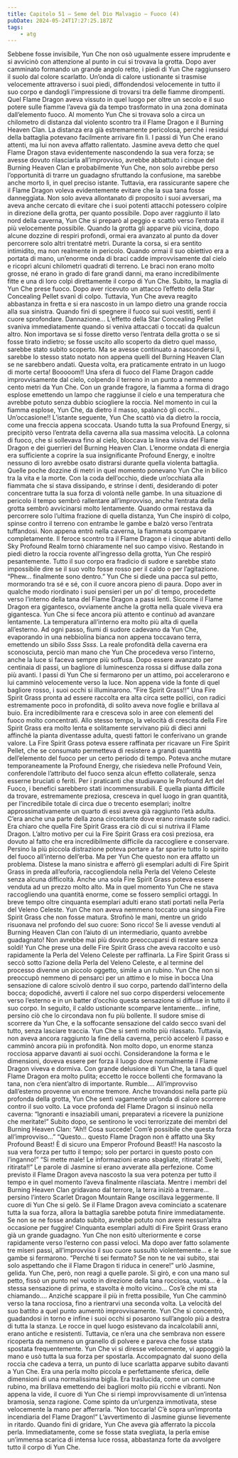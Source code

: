```yaml
---
title: Capitolo 51 – Seme del Dio Malvagio – Fuoco (4)
pubDate: 2024-05-24T17:27:25.187Z
tags:
    - atg
---
```



Sebbene fosse invisibile, Yun Che non osò ugualmente essere imprudente e si avvicinò con attenzione al punto in cui si trovava la grotta.
Dopo aver camminato formando un grande angolo retto, i piedi di Yun Che raggiunsero il suolo dal colore scarlatto. Un’onda di calore ustionante si trasmise velocemente attraverso i suoi piedi, diffondendosi velocemente in tutto il suo corpo e dandogli l’impressione di trovarsi tra delle fiamme dirompenti.
Quel Flame Dragon aveva vissuto in quel luogo per oltre un secolo e il suo potere sulle fiamme l’aveva già da tempo trasformato in una zona dominata dall’elemento fuoco. Al momento Yun Che si trovava solo a circa un chilometro di distanza dal violento scontro tra il Flame Dragon e il Burning Heaven Clan. La distanza era già estremamente pericolosa, perché i residui della battaglia potevano facilmente arrivare fin lì.
I passi di Yun Che erano attenti, ma lui non aveva affatto rallentato. Jasmine aveva detto che quel Flame Dragon stava evidentemente nascondendo la sua vera forza; se avesse dovuto rilasciarla all’improvviso, avrebbe abbattuto i cinque del Burning Heaven Clan e probabilmente Yun Che, non solo avrebbe perso l’opportunità di trarre un guadagno sfruttando la confusione, ma sarebbe anche morto lì, in quel preciso istante.
Tuttavia, era rassicurante sapere che il Flame Dragon voleva evidentemente evitare che la sua tana fosse danneggiata. Non solo aveva allontanato di proposito i suoi avversari, ma aveva anche cercato di evitare che i suoi potenti attacchi potessero colpire in direzione della grotta, per quanto possibile. Dopo aver raggiunto il lato nord della caverna, Yun Che si preparò al peggio e scattò verso l’entrata il più velocemente possibile. Quando la grotta gli apparve più vicina, dopo alcune dozzine di respiri profondi, ormai era avanzato al punto da dover percorrere solo altri trentatré metri. Durante la corsa, si era sentito intimidito, ma non realmente in pericolo.
Quando ormai il suo obiettivo era a portata di mano, un’enorme onda di braci cadde improvvisamente dal cielo e ricoprì alcuni chilometri quadrati di terreno. Le braci non erano molto grosse, né erano in grado di fare grandi danni, ma erano incredibilmente fitte e una di loro colpì direttamente il corpo di Yun Che.
Subito, la maglia di Yun Che prese fuoco. Dopo aver ricevuto un attacco l’effetto della Star Concealing Pellet svanì di colpo. Tuttavia, Yun Che aveva reagito abbastanza in fretta e si era nascosto in un lampo dietro una grande roccia alla sua sinistra. Quando finì di spegnere il fuoco sui suoi vestiti, sentì il cuore sprofondare.
Dannazione…
L’effetto della Star Concealing Pellet svaniva immediatamente quando si veniva attaccati o toccati da qualcun altro. Non importava se si fosse diretto verso l’entrata della grotta o se si fosse tirato indietro; se fosse uscito allo scoperto da dietro quel masso, sarebbe stato subito scoperto. Ma se avesse continuato a nascondersi lì, sarebbe lo stesso stato notato non appena quelli del Burning Heaven Clan se ne sarebbero andati.
Questa volta, era praticamente entrato in un luogo di morte certa!
Booooom!!
Una sfera di fuoco del Flame Dragon cadde improvvisamente dal cielo, colpendo il terreno in un punto a nemmeno cento metri da Yun Che. Con un grande fragore, la fiamma a forma di drago esplose emettendo un lampo che raggiunse il cielo e una temperatura che avrebbe potuto senza dubbio sciogliere la roccia.
Nel momento in cui la fiamma esplose, Yun Che, da dietro il masso, spalancò gli occhi…
Un’occasione!!
L’istante seguente, Yun Che scattò via da dietro la roccia, come una freccia appena scoccata. Usando tutta la sua Profound Energy, si precipitò verso l’entrata della caverna alla sua massima velocità. La colonna di fuoco, che si sollevava fino al cielo, bloccava la linea visiva del Flame Dragon e dei guerrieri del Burning Heaven Clan. L’enorme ondata di energia era sufficiente a coprire la sua insignificante Profound Energy, e inoltre nessuno di loro avrebbe osato distrarsi durante quella violenta battaglia.
Quelle poche dozzine di metri in quel momento ponevano Yun Che in bilico tra la vita e la morte. Con la coda dell’occhio, diede un’occhiata alla fiammata che si stava dissipando, e strinse i denti, desiderando di poter concentrare tutta la sua forza di volontà nelle gambe. In una situazione di pericolo il tempo sembrò rallentare all’improvviso, anche l’entrata della grotta sembrò avvicinarsi molto lentamente. Quando ormai restava da percorrere solo l’ultima frazione di quella distanza, Yun Che inspirò di colpo, spinse contro il terreno con entrambe le gambe e balzò verso l’entrata tuffandosi.
Non appena entrò nella caverna, la fiammata scomparve completamente. Il feroce scontro tra il Flame Dragon e i cinque abitanti dello Sky Profound Realm tornò chiaramente nel suo campo visivo.
Restando in piedi dietro la roccia rovente all’ingresso della grotta, Yun Che respirò pesantemente. Tutto il suo corpo era fradicio di sudore e sarebbe stato impossibile dire se il suo volto fosse rosso per il caldo o per l’agitazione.
“Phew… finalmente sono dentro.” Yun Che si diede una pacca sul petto, mormorando tra sé e sé, con il cuore ancora pieno di paura. Dopo aver in qualche modo riordinato i suoi pensieri per un po’ di tempo, procedette verso l’interno della tana del Flame Dragon a passi lenti.
Siccome il Flame Dragon era gigantesco, ovviamente anche la grotta nella quale viveva era gigantesca. Yun Che si fece ancora più attento e continuò ad avanzare lentamente. La temperatura all’interno era molto più alta di quella all’esterno. Ad ogni passo, fiumi di sudore cadevano da Yun Che, evaporando in una nebbiolina bianca non appena toccavano terra, emettendo un sibilo *Ssss Ssss*.
La reale profondità della caverna era sconosciuta, perciò man mano che Yun Che procedeva verso l’interno, anche la luce si faceva sempre più soffusa. Dopo essere avanzato per centinaia di passi, un bagliore di luminescenza rossa si diffuse dalla zona più avanti.
I passi di Yun Che si fermarono per un attimo, poi accelerarono e lui camminò velocemente verso la luce. Non appena vide la fonte di quel bagliore rosso, i suoi occhi si illuminarono.
“Fire Spirit Grass!!”
Una Fire Spirit Grass pronta ad essere raccolta era alta circa sette pollici, con radici estremamente poco in profondità, di solito aveva nove foglie e brillava al buio. Era incredibilmente rara e cresceva solo in aree con elementi del fuoco molto concentrati. Allo stesso tempo, la velocità di crescita della Fire Spirit Grass era molto lenta e solitamente servivano più di dieci anni affinché la pianta diventasse adulta, questi fattori le conferivano un grande valore. La Fire Spirit Grass poteva essere raffinata per ricavare un Fire Spirit Pellet, che se consumato permetteva di resistere a grandi quantità dell’elemento del fuoco per un certo periodo di tempo. Poteva anche mutare temporaneamente la Profound Energy, che risiedeva nelle Profound Vein, conferendole l’attributo del fuoco senza alcun effetto collaterale, senza esserne bruciati o feriti. Per i praticanti che studiavano le Profound Art del Fuoco, i benefici sarebbero stati incommensurabili.
E quella pianta difficile da trovare, estremamente preziosa, cresceva in quel luogo in gran quantità, per l’incredibile totale di circa due o trecento esemplari; inoltre approssimativamente un quarto di essi aveva già raggiunto l’età adulta. C’era anche una parte della zona circostante dove erano rimaste solo radici. Era chiaro che quella Fire Spirit Grass era ciò di cui si nutriva il Flame Dragon.
L’altro motivo per cui la Fire Spirit Grass era così preziosa, era dovuto al fatto che era incredibilmente difficile da raccogliere e conservare. Persino la più piccola distrazione poteva portare a far sparire tutto lo spirito del fuoco all’interno dell’erba. Ma per Yun Che questo non era affatto un problema. Distese la mano sinistra e afferrò gli esemplari adulti di Fire Spirit Grass in preda all’euforia, raccogliendola nella Perla del Veleno Celeste senza alcuna difficoltà.
Anche una sola Fire Spirit Grass poteva essere venduta ad un prezzo molto alto. Ma in quel momento Yun Che ne stava raccogliendo una quantità enorme, come se fossero semplici ortaggi.
In breve tempo oltre cinquanta esemplari adulti erano stati portati nella Perla del Veleno Celeste. Yun Che non aveva nemmeno toccato una singola Fire Spirit Grass che non fosse matura. Strofinò le mani, mentre un grido risuonava nel profondo del suo cuore: Sono ricco!
Se li avesse venduti al Burning Heaven Clan con l’aiuto di un intermediario, quanto avrebbe guadagnato!
Non avrebbe mai più dovuto preoccuparsi di restare senza soldi!
Yun Che prese una delle Fire Spirit Grass che aveva raccolto e usò rapidamente la Perla del Veleno Celeste per raffinarla. La Fire Spirit Grass si seccò sotto l’azione della Perla del Veleno Celeste, e al termine del processo divenne un piccolo oggetto, simile a un rubino. Yun Che non si preoccupò nemmeno di pensarci per un attimo e lo mise in bocca
Una sensazione di calore scivolò dentro il suo corpo, partendo dall’interno della bocca; dopodiché, avvertì il calore nel suo corpo disperdersi velocemente verso l’esterno e in un batter d’occhio questa sensazione si diffuse in tutto il suo corpo. In seguito, il caldo ustionante scomparve lentamente… infine, persino ciò che lo circondava non fu più bollente. Il sudore smise di scorrere da Yun Che, e la soffocante sensazione del caldo secco svanì del tutto, senza lasciare traccia.
Yun Che si sentì molto più rilassato. Tuttavia, non aveva ancora raggiunto la fine della caverna, perciò accelerò il passo e camminò ancora più in profondità. Non molto dopo, un enorme stanza rocciosa apparve davanti ai suoi occhi. Considerandone la forma e le dimensioni, doveva essere per forza il luogo dove normalmente il Flame Dragon viveva e dormiva.
Con grande delusione di Yun Che, la tana di quel Flame Dragon era molto pulita; eccetto le rocce bollenti che formavano la tana, non c’era nient’altro di importante.
Rumble….
All’improvviso dall’esterno provenne un enorme tremore. Anche trovandosi nella parte più profonda della grotta, Yun Che sentì vagamente un’onda di calore scorrere contro il suo volto. La voce profonda del Flame Dragon si insinuò nella caverna:
“Ignoranti e insaziabili umani, preparatevi a ricevere la punizione che meritate!”
Subito dopo, se sentirono le voci terrorizzate dei membri del Burning Heaven Clan:
“Ah!! Cosa succede! Com’è possibile che questa forza all’improvviso…”
“Questo… questo Flame Dragon non è affatto una Sky Profound Beast! È di sicuro una Emperor Profound Beast!! Ha nascosto la sua vera forza per tutto il tempo; solo per portarci in questo posto con l’inganno!”
“Si mette male! Le informazioni erano sbagliate, ritirata! Svelti, ritirata!!”
Le parole di Jasmine si erano avverate alla perfezione. Come previsto il Flame Dragon aveva nascosto la sua vera potenza per tutto il tempo e in quel momento l’aveva finalmente rilasciata. Mentre i membri del Burning Heaven Clan gridavano dal terrore, la terra iniziò a tremare… persino l’intero Scarlet Dragon Mountain Range oscillava leggermente. Il cuore di Yun Che si gelò. Se il Flame Dragon aveva cominciato a scatenare tutta la sua forza, allora la battaglia sarebbe potuta finire immediatamente. Se non se ne fosse andato subito, avrebbe potuto non avere nessun’altra occasione per fuggire!
Cinquanta esemplari adulti di Fire Spirit Grass erano già un grande guadagno. Yun Che non esitò ulteriormente e corse rapidamente verso l’esterno con passi veloci. Ma dopo aver fatto solamente tre miseri passi, all’improvviso il suo cuore sussultò violentemente… e le sue gambe si fermarono.
“Perché ti sei fermato? Se non te ne vai subito, stai solo aspettando che il Flame Dragon ti riduca in cenere!” urlò Jasmine, gelida.
Yun Che, però, non reagì a quelle parole. Si girò, e con una mano sul petto, fissò un punto nel vuoto in direzione della tana rocciosa, vuota… è la stessa sensazione di prima, e stavolta è molto vicino…
Cos’è che mi sta chiamando….
Anziché scappare il più in fretta possibile, Yun Che camminò verso la tana rocciosa, fino a rientrarvi una seconda volta. La velocità del suo battito a quel punto aumentò improvvisamente.
Yun Che si concentrò, guadandosi in torno e infine i suoi occhi si posarono sull’angolo più a destra di tutta la stanza. Le rocce in quel luogo esistevano da incalcolabili anni, erano antiche e resistenti. Tuttavia, ce n’era una che sembrava non essere ricoperta da nemmeno un granello di polvere e pareva che fosse stata spostata frequentemente. Yun Che vi si diresse velocemente, vi appoggiò la mano e usò tutta la sua forza per spostarla.
Accompagnato dal suono della roccia che cadeva a terra, un punto di luce scarlatta apparve subito davanti a Yun Che.
Era una perla molto piccola e perfettamente sferica, delle dimensioni di una normalissima biglia. Era traslucida, come un comune rubino, ma brillava emettendo dei bagliori molto più ricchi e vibranti. Non appena la vide, il cuore di Yun Che si riempì improvvisamente di un’intensa bramosia, senza ragione. Come spinto da un’urgenza immotivata, stese velocemente la mano per afferrarla.
“Non toccarla! C’è sopra un’impronta incendiaria del Flame Dragon!”
L’avvertimento di Jasmine giunse lievemente in ritardo. Quando finì di gridare, Yun Che aveva già afferrato la piccola perla.
Immediatamente, come se fosse stata svegliata, la perla emise un’immensa scarica di intensa luce rossa, abbastanza forte da avvolgere tutto il corpo di Yun Che.


